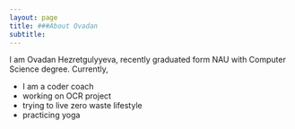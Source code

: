 ```yaml
---
layout: page
title: ###About Ovadan
subtitle: 
---
```


I am Ovadan Hezretgulyyeva, recently graduated form NAU with Computer Science degree. 
Currently,
* I am a coder coach 
* working on OCR project
* trying to live zero  waste lifestyle 
* practicing yoga 
  


